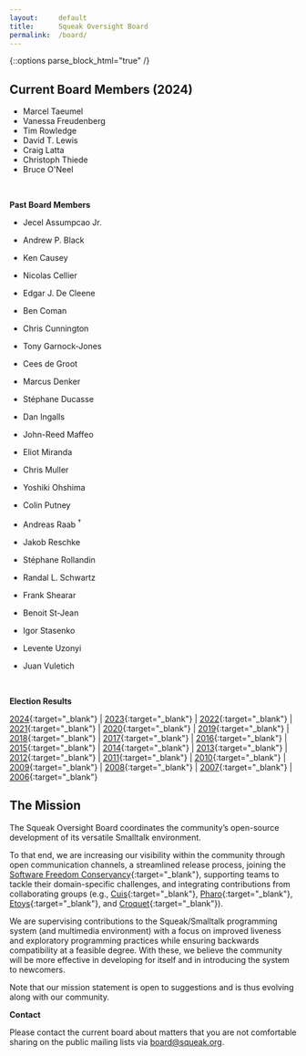 ```yaml
---
layout:     default
title:      Squeak Oversight Board
permalink:  /board/
---
```

{::options parse_block_html="true" /}
<div class="row">
<div class="col-md-6 col-lg-6">

## Current Board Members (2024)

- Marcel Taeumel
- Vanessa Freudenberg
- Tim Rowledge
- David T. Lewis
- Craig Latta
- Christoph Thiede
- Bruce O'Neel


<br />

**Past Board Members**

- Jecel Assumpcao Jr.
- Andrew P. Black
- Ken Causey
- Nicolas Cellier
- Edgar J. De Cleene
- Ben Coman
- Chris Cunnington

- Tony Garnock-Jones
- Cees de Groot
- Marcus Denker
- Stéphane Ducasse
- Dan Ingalls
- John-Reed Maffeo
- Eliot Miranda
- Chris Muller
- Yoshiki Ohshima
- Colin Putney
- Andreas Raab <sup>&dagger;</sup>
- Jakob Reschke
- Stéphane Rollandin
- Randal L. Schwartz
- Frank Shearar
- Benoit St-Jean
- Igor Stasenko
- Levente Uzonyi
- Juan Vuletich

<br />

**Election Results**

[2024](https://civs1.civs.us/cgi-bin/results.pl?id=E_fe671584e1d25570){:target="_blank"} |
[2023](https://civs1.civs.us/cgi-bin/results.pl?id=E_007e994c1d279cb2){:target="_blank"} |
[2022](https://civs1.civs.us/cgi-bin/results.pl?id=E_f7de3771ba57d80e){:target="_blank"} |
[2021](https://civs1.civs.us/cgi-bin/results.pl?id=E_81af425a6ca92899){:target="_blank"} |
[2020](https://civs.cs.cornell.edu/cgi-bin/results.pl?id=E_9bcc60540da183f9){:target="_blank"} |
[2019](https://civs.cs.cornell.edu/cgi-bin/results.pl?id=E_04f13e0b53df4039){:target="_blank"} |
[2018](https://civs.cs.cornell.edu/cgi-bin/results.pl?id=E_fe5f0c2a40bd8a05){:target="_blank"} |
[2017](https://civs.cs.cornell.edu/cgi-bin/results.pl?id=E_3d5e07f8dfaf428a){:target="_blank"} |
[2016](https://civs.cs.cornell.edu/cgi-bin/results.pl?id=E_deb64ca4f4cffbaa){:target="_blank"} |
[2015](https://civs.cs.cornell.edu/cgi-bin/results.pl?id=E_5abe0e8654efae1a){:target="_blank"} |
[2014](https://civs.cs.cornell.edu/cgi-bin/results.pl?id=E_a467c120d84dac90){:target="_blank"} |
[2013](https://civs.cs.cornell.edu/cgi-bin/results.pl?id=E_245d976cd43b9f99){:target="_blank"} |
[2012](https://civs.cs.cornell.edu/cgi-bin/results.pl?id=E_114579ef2a1eb9a4){:target="_blank"} |
[2011](https://civs.cs.cornell.edu/cgi-bin/results.pl?id=E_22a9387d06a3ed3b){:target="_blank"} |
[2010](https://civs.cs.cornell.edu/cgi-bin/results.pl?id=E_716d8c257e6cf36b){:target="_blank"} |
[2009](https://civs.cs.cornell.edu/cgi-bin/results.pl?id=E_f48a814ea5d852de){:target="_blank"} |
[2008](https://civs.cs.cornell.edu/cgi-bin/results.pl?id=E_d38cc27709a65b64){:target="_blank"} |
[2007](https://civs.cs.cornell.edu/cgi-bin/results.pl?id=E_be84b060864afc59){:target="_blank"} |
[2006](https://civs.cs.cornell.edu/cgi-bin/results.pl?id=E_8c2bcb5151df7e75){:target="_blank"}

</div>
<div class="col-md-6 col-lg-6">

## The Mission

The Squeak Oversight Board coordinates the community’s open-source development of its versatile Smalltalk environment.

To that end, we are increasing our visibility within the community through open communication channels, a streamlined release process, joining the [Software Freedom Conservancy][sfc]{:target="_blank"}, supporting teams to tackle their domain-specific challenges, and integrating contributions from collaborating groups (e.g., [Cuis][cuis]{:target="_blank"}, [Pharo][pharo]{:target="_blank"}, [Etoys][etoys]{:target="_blank"}, and [Croquet][croquet]{:target="_blank"}).


We are supervising contributions to the Squeak/Smalltalk programming system (and multimedia environment) with a focus on improved liveness and exploratory programming practices while ensuring backwards compatibility at a feasible degree. With these, we believe the community will be more effective in developing for itself and in introducing the system to newcomers.

Note that our mission statement is open to suggestions and is thus evolving along with our community.

**Contact**

Please contact the current board about matters that you are not comfortable sharing on the public mailing lists via [board@squeak.org](mailto:board@squeak.org).

</div>

[sfc]: https://sfconservancy.org/projects/current/
[cuis]: https://www.cuis-smalltalk.org/
[pharo]: https://pharo.org/
[etoys]: https://squeakland.org/
[croquet]: https://en.wikipedia.org/wiki/Croquet_Project

